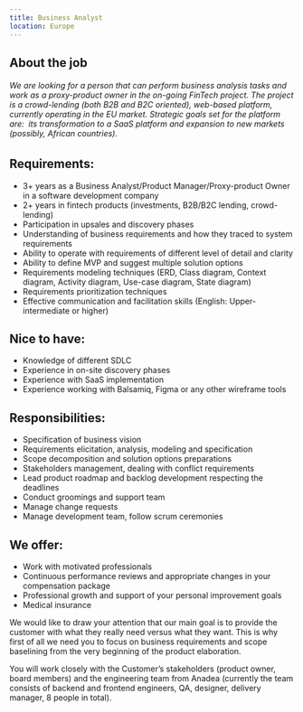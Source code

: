 ```yaml
---
title: Business Analyst
location: Europe
---
```

## **About the job**

###### We are looking for a person that can perform business analysis tasks and work as a proxy-product owner in the on-going FinTech project. The project is a crowd-lending (both B2B and B2C oriented), web-based platform, currently operating in the EU market. Strategic goals set for the platform are:  its transformation to a SaaS platform and expansion to new markets (possibly, African countries). 

## **R﻿equirements:**

* 3+ years as a Business Analyst/Product Manager/Proxy-product Owner in a software development company
* 2+ years in fintech products (investments, B2B/B2C lending, crowd-lending)
* Participation in upsales and discovery phases
* Understanding of business requirements and how they traced to system requirements
* Ability to operate with requirements of different level of detail and clarity
* Ability to define MVP and suggest multiple solution options
* Requirements modeling techniques (ERD, Class diagram, Context diagram, Activity diagram, Use-case diagram, State diagram)
* Requirements prioritization techniques
* Effective communication and facilitation skills (English: Upper-intermediate or higher)

## Nice to have:

* Knowledge of different SDLC
* Experience in on-site discovery phases
* Experience with SaaS implementation
* Experience working with Balsamiq, Figma or any other wireframe tools

## Responsibilities:

* Specification of business vision 
* Requirements elicitation, analysis, modeling and specification
* Scope decomposition and solution options preparations
* Stakeholders management, dealing with conflict requirements
* Lead product roadmap and backlog development respecting the deadlines
* Conduct groomings and support team
* Manage change requests 
* Manage development team, follow scrum ceremonies

## We offer:

* Work with motivated professionals
* Continuous performance reviews and appropriate changes in your compensation package
* Professional growth and support of your personal improvement goals
* Medical insurance

We would like to draw your attention that our main goal is to provide the customer with what they really need versus what they want. This is why first of all we need you to focus on business requirements and scope baselining from the very beginning of the product elaboration.

You will work closely with the Customer’s stakeholders (product owner, board members) and the engineering team from Anadea (currently the team consists of backend and frontend engineers, QA, designer, delivery manager, 8 people in total).
